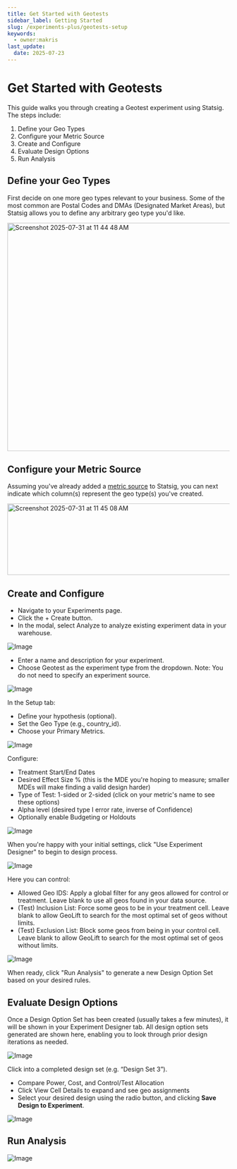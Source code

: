 ```yaml
---
title: Get Started with Geotests
sidebar_label: Getting Started
slug: /experiments-plus/geotests-setup
keywords:
  - owner:makris
last_update:
  date: 2025-07-23
---
```


# Get Started with Geotests

This guide walks you through creating a Geotest experiment using Statsig. The steps include:
1. Define your Geo Types
2. Configure your Metric Source
3. Create and Configure
4. Evaluate Design Options
5. Run Analysis

## Define your Geo Types

First decide on one more geo types relevant to your business. Some of the most common are Postal Codes and DMAs (Designated Market Areas), but Statsig allows you to define any arbitrary geo type you'd like.

<img width="1081" height="518" alt="Screenshot 2025-07-31 at 11 44 48 AM" src="https://github.com/user-attachments/assets/c2e199ba-a8be-45f4-aa36-60156bb8b0a1" />


## Configure your Metric Source

Assuming you've already added a [metric source](/statsig-warehouse-native/configuration/metric-sources/) to Statsig, you can next indicate which column(s) represent the geo type(s) you've created.

<img width="857" height="162" alt="Screenshot 2025-07-31 at 11 45 08 AM" src="https://github.com/user-attachments/assets/fee92492-fffa-4e63-a181-e59e4fd69c8d" />


## Create and Configure

- Navigate to your Experiments page.
- Click the + Create button.
- In the modal, select Analyze to analyze existing experiment data in your warehouse.

![Image](/img/geotests/CreateXP.png)

- Enter a name and description for your experiment.
- Choose Geotest as the experiment type from the dropdown. Note: You do not need to specify an experiment source.

![Image](/img/geotests/SetType.png)

In the Setup tab:

- Define your hypothesis (optional).
- Set the Geo Type (e.g., country_id).
- Choose your Primary Metrics.

![Image](/img/geotests/SetupXP.png)

Configure:

- Treatment Start/End Dates
- Desired Effect Size % (this is the MDE you're hoping to measure; smaller MDEs will make finding a valid design harder)
- Type of Test: 1-sided or 2-sided (click on your metric's name to see these options)
- Alpha level (desired type I error rate, inverse of Confidence)
- Optionally enable Budgeting or Holdouts

![Image](/img/geotests/XPConfigs.png)

When you're happy with your initial settings, click "Use Experiment Designer" to begin to design process.

![Image](/img/geotests/StartDesigner.png)

Here you can control:
- Allowed Geo IDS: Apply a global filter for any geos allowed for control or treatment. Leave blank to use all geos found in your data source.
- (Test) Inclusion List: Force some geos to be in your treatment cell. Leave blank to allow GeoLift to search for the most optimal set of geos without limits.
- (Test) Exclusion List: Block some geos from being in your control cell. Leave blank to allow GeoLift to search for the most optimal set of geos without limits.

![Image](/img/geotests/LimitGeos.png)

When ready, click "Run Analysis" to generate a new Design Option Set based on your desired rules.

## Evaluate Design Options

Once a Design Option Set has been created (usually takes a few minutes), it will be shown in your Experiment Designer tab. All design option sets generated are shown here, enabling you to look through prior design iterations as needed.

![Image](/img/geotests/DesignerOptions.png)

Click into a completed design set (e.g. “Design Set 3”).
- Compare Power, Cost, and Control/Test Allocation
- Click View Cell Details to expand and see geo assignments
- Select your desired design using the radio button, and clicking **Save Design to Experiment**.

![Image](/img/geotests/DesignOption.png)

## Run Analysis

![Image](/img/geotests/AnalysisResults.png)
